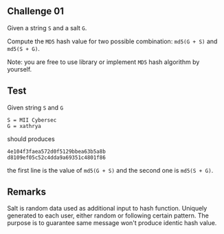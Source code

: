 ## Challenge 01

Given a string `S` and a salt `G`.

Compute the `MD5` hash value for two possible combination: `md5(G + S)` and `md5(S + G)`.

Note: you are free to use library or implement `MD5` hash algorithm by yourself.

## Test

Given string `S` and `G`

```
S = MII Cybersec
G = xathrya
```

should produces 

```
4e104f3faea572d0f5129bbea63b5a8b
d8109ef05c52c4dda9a69351c4801f86
```

the first line is the value of `md5(G + S)` and the second one is `md5(S + G)`.

## Remarks

Salt is random data used as additional input to hash function. Uniquely generated to each user, either random or following certain pattern. The purpose is to guarantee same message won't produce identic hash value.